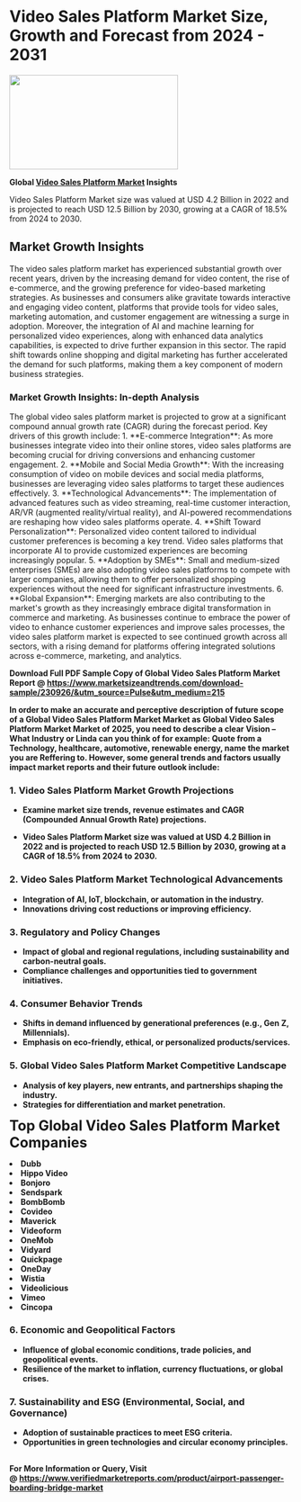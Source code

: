 <H1>Video Sales Platform Market Size, Growth and Forecast from 2024 - 2031</H1><img class="aligncenter size-medium wp-image-584254" src="https://thirdeyenews.in/wp-content/uploads/2024/09/Global-Market-Research-300x168.jpeg" alt="" width="300" height="168" /><p><strong>Global&nbsp;<a href="https://www.marketsizeandtrends.com/download-sample/230926/&amp;utm_source=Pulse&amp;utm_medium=215">Video Sales Platform Market</a> Insights</strong></p><p>Video Sales Platform Market size was valued at USD 4.2 Billion in 2022 and is projected to reach USD 12.5 Billion by 2030, growing at a CAGR of 18.5% from 2024 to 2030.</p><p><h2>Market Growth Insights</h2> The video sales platform market has experienced substantial growth over recent years, driven by the increasing demand for video content, the rise of e-commerce, and the growing preference for video-based marketing strategies. As businesses and consumers alike gravitate towards interactive and engaging video content, platforms that provide tools for video sales, marketing automation, and customer engagement are witnessing a surge in adoption. Moreover, the integration of AI and machine learning for personalized video experiences, along with enhanced data analytics capabilities, is expected to drive further expansion in this sector. The rapid shift towards online shopping and digital marketing has further accelerated the demand for such platforms, making them a key component of modern business strategies. <p><strong></strong></p> <h3>Market Growth Insights: In-depth Analysis</h3> The global video sales platform market is projected to grow at a significant compound annual growth rate (CAGR) during the forecast period. Key drivers of this growth include: 1. **E-commerce Integration**: As more businesses integrate video into their online stores, video sales platforms are becoming crucial for driving conversions and enhancing customer engagement. 2. **Mobile and Social Media Growth**: With the increasing consumption of video on mobile devices and social media platforms, businesses are leveraging video sales platforms to target these audiences effectively. 3. **Technological Advancements**: The implementation of advanced features such as video streaming, real-time customer interaction, AR/VR (augmented reality/virtual reality), and AI-powered recommendations are reshaping how video sales platforms operate. 4. **Shift Toward Personalization**: Personalized video content tailored to individual customer preferences is becoming a key trend. Video sales platforms that incorporate AI to provide customized experiences are becoming increasingly popular. 5. **Adoption by SMEs**: Small and medium-sized enterprises (SMEs) are also adopting video sales platforms to compete with larger companies, allowing them to offer personalized shopping experiences without the need for significant infrastructure investments. 6. **Global Expansion**: Emerging markets are also contributing to the market's growth as they increasingly embrace digital transformation in commerce and marketing. As businesses continue to embrace the power of video to enhance customer experiences and improve sales processes, the video sales platform market is expected to see continued growth across all sectors, with a rising demand for platforms offering integrated solutions across e-commerce, marketing, and analytics. <p><strong></p><p><span class=""><strong>Download Full PDF Sample Copy of Global Video Sales Platform Market Report</strong> @ <a href="https://www.marketsizeandtrends.com/download-sample/230926/&amp;utm_source=Pulse&amp;utm_medium=215" target="_blank">https://www.marketsizeandtrends.com/download-sample/230926/&amp;utm_source=Pulse&amp;utm_medium=215</a></span></p><p>In order to make an accurate and perceptive description of future scope of a Global&nbsp;Video Sales Platform Market Market as Global&nbsp;Video Sales Platform Market Market of 2025, you need to describe a clear Vision &ndash; What Industry or Linda can you think of for example: Quote from a Technology, healthcare, automotive, renewable energy, name the market you are Reffering to. However, some general trends and factors usually impact market reports and their future outlook include:</p><h3>1.&nbsp;<strong>Video Sales Platform Market Growth Projections</strong></h3><ul><li>Examine market size trends, revenue estimates and CAGR (Compounded Annual Growth Rate) projections.</li><li><p>Video Sales Platform Market size was valued at USD 4.2 Billion in 2022 and is projected to reach USD 12.5 Billion by 2030, growing at a CAGR of 18.5% from 2024 to 2030.</p></li></ul><h3>2.&nbsp;<strong>Video Sales Platform Market Technological Advancements</strong></h3><ul><li>Integration of AI, IoT, blockchain, or automation in the industry.</li><li>Innovations driving cost reductions or improving efficiency.</li></ul><h3>3.&nbsp;<strong>Regulatory and Policy Changes</strong></h3><ul><li>Impact of global and regional regulations, including sustainability and carbon-neutral goals.</li><li>Compliance challenges and opportunities tied to government initiatives.</li></ul><h3>4.&nbsp;<strong>Consumer Behavior Trends</strong></h3><ul><li>Shifts in demand influenced by generational preferences (e.g., Gen Z, Millennials).</li><li>Emphasis on eco-friendly, ethical, or personalized products/services.</li></ul><h3>5.&nbsp;<strong>Global Video Sales Platform Market Competitive Landscape</strong></h3><ul><li>Analysis of key players, new entrants, and partnerships shaping the industry.</li><li>Strategies for differentiation and market penetration.</li></ul><p data-pm-slice="1 1 []"><span style="color: inherit; font-family: inherit; font-size: 25px;">Top Global Video Sales Platform Market Companies</span></p><div class="" data-test-id=""><p><li>Dubb</li><li> Hippo Video</li><li> Bonjoro</li><li> Sendspark</li><li> BombBomb</li><li> Covideo</li><li> Maverick</li><li> Videoform</li><li> OneMob</li><li> Vidyard</li><li> Quickpage</li><li> OneDay</li><li> Wistia</li><li> Videolicious</li><li> Vimeo</li><li> Cincopa</li></p></div><h3>6.&nbsp;<strong>Economic and Geopolitical Factors</strong></h3><ul><li>Influence of global economic conditions, trade policies, and geopolitical events.</li><li>Resilience of the market to inflation, currency fluctuations, or global crises.</li></ul><h3>7.&nbsp;<strong>Sustainability and ESG (Environmental, Social, and Governance)</strong></h3><ul><li>Adoption of sustainable practices to meet ESG criteria.</li><li>Opportunities in green technologies and circular economy principles.</li></ul><h2><strong style="font-size: 14px;">For More Information or Query, Visit @&nbsp;</strong><a style="background-color: #ffffff; font-size: 14px;" href="https://www.marketsizeandtrends.com/report/video-sales-platform-market/" target="_blank">https://www.verifiedmarketreports.com/product/airport-passenger-boarding-bridge-market</a></h2>
